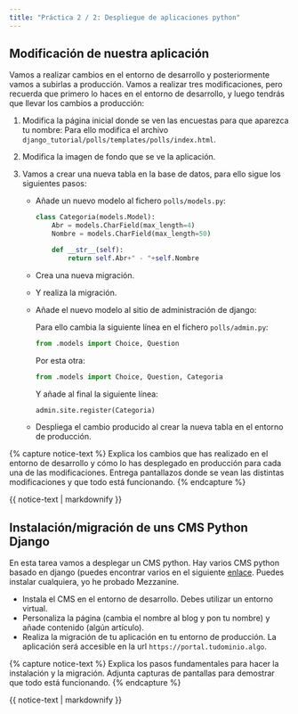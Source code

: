 ```yaml
---
title: "Práctica 2 / 2: Despliegue de aplicaciones python"
---
```


## Modificación de nuestra aplicación

Vamos a realizar cambios en el entorno de desarrollo y posteriormente vamos a subirlas a producción. Vamos a realizar tres modificaciones, pero recuerda que primero lo haces en el entorno de desarrollo, y luego tendrás que llevar los cambios a producción:

1. Modifica la página inicial donde se ven las encuestas para que aparezca tu nombre: Para ello modifica el archivo `django_tutorial/polls/templates/polls/index.html`.
2. Modifica la imagen de fondo que se ve la aplicación.
3. Vamos a crear una nueva tabla en la base de datos, para ello sigue los siguientes pasos:
	
    * Añade un nuevo modelo al fichero `polls/models.py`:

        ```python
		class Categoria(models.Model):	
        	Abr = models.CharField(max_length=4)
        	Nombre = models.CharField(max_length=50)

        	def __str__(self):
        		return self.Abr+" - "+self.Nombre 		
        ```

    * Crea una nueva migración.
    * Y realiza la migración.
    * Añade el nuevo modelo al sitio de administración de django:

        Para ello cambia la siguiente línea en el fichero `polls/admin.py`:
	
	    ```python
        from .models import Choice, Question
        ```

        Por esta otra:

        ```python
	    from .models import Choice, Question, Categoria
        ```

        Y añade al final la siguiente línea:

	    ```python
        admin.site.register(Categoria)
        ```
    * Despliega el cambio producido al crear la nueva tabla en el entorno de producción.

{% capture notice-text %}
Explica los cambios que has realizado en el entorno de desarrollo y cómo lo has desplegado en producción para cada una de las modificaciones. Entrega pantallazos donde se vean las distintas modificaciones y que todo está funcionando.
{% endcapture %}<div class="notice--info">{{ notice-text | markdownify }}</div>

## Instalación/migración de uns CMS Python Django

En esta tarea vamos a desplegar un CMS python. Hay varios CMS python basado en django (puedes encontrar varios en el siguiente [enlace](https://djangopackages.org/grids/g/cms/). Puedes instalar cualquiera, yo he probado Mezzanine.

* Instala el CMS en el entorno de desarrollo. Debes utilizar un entorno virtual.
* Personaliza la página (cambia el nombre al blog y pon tu nombre) y añade contenido (algún artículo).
* Realiza la migración de tu aplicación en tu entorno de producción. La aplicación será accesible en la url `https://portal.tudominio.algo`.

{% capture notice-text %}
Explica los pasos fundamentales para hacer la instalación y la migración. Adjunta capturas de pantallas para demostrar que todo está funcionando.
{% endcapture %}<div class="notice--info">{{ notice-text | markdownify }}</div>